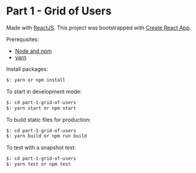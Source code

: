 # Part 1 - Grid of Users


Made with [ReactJS](https://reactjs.org/). This project was bootstrapped with [Create React App](https://github.com/facebookincubator/create-react-app).

Prerequsites:

* [Node and npm](https://www.npmjs.com/get-npm)
* [yarn](https://yarnpkg.com/lang/en/docs/install/)

Install packages:

```bash
$: yarn or npm install
```

To start in development mode:

```bash
$: cd part-1-grid-of-users
$: yarn start or npm start
```

To build static files for production:

```bash
$: cd part-1-grid-of-users
$: yarn build or npm run build
```

To test with a snapshot test:

```bash
$: cd part-1-grid-of-users
$: yarn test or npm test
```
